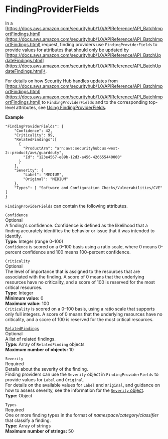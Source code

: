 # FindingProviderFields<a name="asff-findingproviderfields"></a>

In a [https://docs.aws.amazon.com/securityhub/1.0/APIReference/API_BatchImportFindings.html](https://docs.aws.amazon.com/securityhub/1.0/APIReference/API_BatchImportFindings.html) request, finding providers use `FindingProviderFields` to provide values for attributes that should only be updated by [https://docs.aws.amazon.com/securityhub/1.0/APIReference/API_BatchUpdateFindings.html](https://docs.aws.amazon.com/securityhub/1.0/APIReference/API_BatchUpdateFindings.html)\.

For details on how Security Hub handles updates from [https://docs.aws.amazon.com/securityhub/1.0/APIReference/API_BatchImportFindings.html](https://docs.aws.amazon.com/securityhub/1.0/APIReference/API_BatchImportFindings.html) to `FindingProviderFields` and to the corresponding top\-level attributes, see [Using FindingProviderFields](finding-update-batchimportfindings.md#batchimportfindings-findingproviderfields)\.

**Example**

```
"FindingProviderFields": {
    "Confidence": 42,
    "Criticality": 99,
    "RelatedFindings":[
      { 
        "ProductArn": "arn:aws:securityhub:us-west-2::product/aws/guardduty", 
        "Id": "123e4567-e89b-12d3-a456-426655440000" 
      }
    ],
    "Severity": {
        "Label": "MEDIUM", 
        "Original": "MEDIUM"
    },
    "Types": [ "Software and Configuration Checks/Vulnerabilities/CVE" ]
}
```

`FindingProviderFields` can contain the following attributes\.

`Confidence`  
Optional  
A finding's confidence\. Confidence is defined as the likelihood that a finding accurately identifies the behavior or issue that it was intended to identify\.  
**Type:** Integer \(range 0–100\)  
`Confidence` is scored on a 0–100 basis using a ratio scale, where 0 means 0\-percent confidence and 100 means 100\-percent confidence\.

`Criticality`  
Optional  
The level of importance that is assigned to the resources that are associated with the finding\. A score of 0 means that the underlying resources have no criticality, and a score of 100 is reserved for the most critical resources\.  
**Type:** Integer  
**Minimum value:** 0  
**Maximum value:** 100  
`Criticality` is scored on a 0–100 basis, using a ratio scale that supports only full integers\. A score of 0 means that the underlying resources have no criticality, and a score of 100 is reserved for the most critical resources\.

[`RelatedFindings`](asff-relatedfindings.md)  
Optional  
A list of related findings\.  
**Type:** Array of `RelatedFinding` objects  
**Maximum number of objects:** 10

`Severity`  
Required  
Details about the severity of the finding\.  
Finding providers can use the `Severity` object in `FindingProviderFields` to provide values for `Label` and `Original`\.  
For details on the available values for `Label` and `Original`, and guidance on how to assess severity, see the information for the [`Severity` object](asff-severity.md)\.  
**Type:** Object

`Types`  
Required  
One or more finding types in the format of *namespace/category/classifier* that classify a finding\.  
**Type:** Array of strings  
**Maximum number of strings:** 50